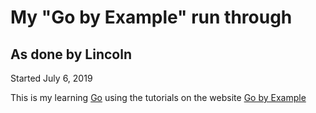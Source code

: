 My "Go by Example" run through
==============================

As done by Lincoln
------------------

Started July 6, 2019

This is my learning [Go](https://golang.org/) using the tutorials
on the website [Go by Example](https://gobyexample.com)

